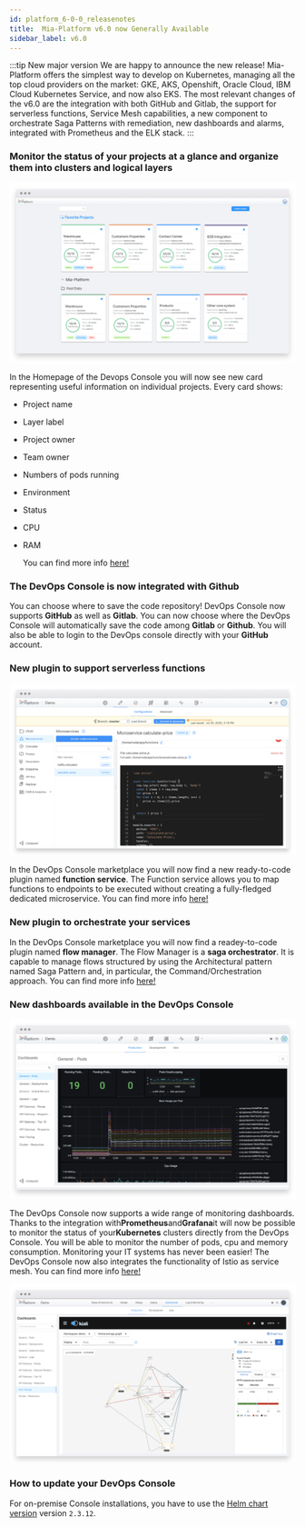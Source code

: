 ```yaml
---
id: platform_6-0-0_releasenotes
title:  Mia-Platform v6.0 now Generally Available
sidebar_label: v6.0
---
```

:::tip New major version
We are happy to announce the new release! Mia-Platform offers the simplest way to develop on Kubernetes, managing all the top cloud providers on the market: GKE, AKS, Openshift, Oracle Cloud, IBM Cloud Kubernetes Service, and now also EKS. The most relevant changes of the v6.0 are the integration with both GitHub and Gitlab, the support for serverless functions, Service Mesh capabilities, a new component to orchestrate Saga Patterns with remediation, new dashboards and alarms, integrated with Prometheus and the ELK stack.
:::

### Monitor the status of your projects at a glance and organize them into clusters and logical layers

![cards layout](img/cards-layout.png)

In the Homepage of the Devops Console you will now see new card representing useful information on individual projects. Every card shows:

* Project name
* Layer label
* Project owner
* Team owner
* Numbers of pods running
* Environment
* Status
* CPU
* RAM

  You can find more info [here!](https://docs.mia-platform.eu/docs/development_suite/set-up-infrastructure/create-projectThe)

### The DevOps Console is now integrated with Github

You can choose where to save the code repository! DevOps Console now supports **GitHub** as well as **Gitlab**. You can now choose where the DevOps Console will automatically save the code among **Gitlab** or **Github**. You will also be able to login to the DevOps console directly with your **GitHub** account.

### New plugin to support serverless functions

![cards layout](img/function_service.png)

In the DevOps Console marketplace you will now find a new ready-to-code plugin named **function service**. The Function service allows you to map functions to endpoints to be executed without creating a fully-fledged dedicated microservice. You can find more info [here!](https://docs.mia-platform.eu/docs/runtime_suite/function-service/configuration)

### New plugin to orchestrate your services

In the DevOps Console marketplace you will now find a readey-to-code plugin named **flow manager**. The Flow Manager is a **saga orchestrator**. It is capable to manage flows structured by using the Architectural pattern named Saga Pattern and, in particular, the Command/Orchestration approach. You can find more info [here!](https://docs.mia-platform.eu/docs/runtime_suite/flow-manager/index)

### New dashboards available in the DevOps Console

![cards layout](img/grafana.png)

The DevOps Console now supports a wide range of monitoring dashboards. Thanks to the integration with**Prometheus**and**Grafana**it will now be possible to monitor the status of your**Kubernetes** clusters directly from the DevOps Console. You will be able to monitor the number of pods, cpu and memory consumption. Monitoring your IT systems has never been easier!
The DevOps Console now also integrates the functionality of Istio as service mesh.
 You can find more info [here!](https://docs.mia-platform.eu/docs/business_suite/data-visualization#dashboard-configution)

![cards layout](img/Kiali.png)

### How to update your DevOps Console

For on-premise Console installations, you have to use the [Helm chart version](https://git.tools.mia-platform.eu/platform/devops/console-helm-chart) version `2.3.12`.
